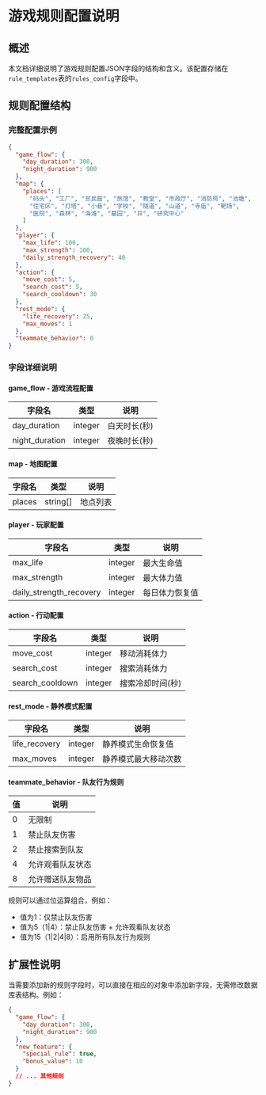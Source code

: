 # 游戏规则配置说明

## 概述

本文档详细说明了游戏规则配置JSON字段的结构和含义。该配置存储在`rule_templates`表的`rules_config`字段中。

## 规则配置结构

### 完整配置示例

```json
{
  "game_flow": {
    "day_duration": 300,
    "night_duration": 900
  },
  "map": {
    "places": [
      "码头", "工厂", "贫民窟", "旅馆", "教堂", "市政厅", "消防局", "池塘",
      "住宅区", "灯塔", "小巷", "学校", "隧道", "山道", "寺庙", "靶场",
      "医院", "森林", "海滩", "墓园", "井", "研究中心"
    ]
  },
  "player": {
    "max_life": 100,
    "max_strength": 100,
    "daily_strength_recovery": 40
  },
  "action": {
    "move_cost": 5,
    "search_cost": 5,
    "search_cooldown": 30
  },
  "rest_mode": {
    "life_recovery": 25,
    "max_moves": 1
  },
  "teammate_behavior": 0
}
```

### 字段详细说明

#### game_flow - 游戏流程配置
| 字段名 | 类型 | 说明 |
|--------|------|------|
| day_duration | integer | 白天时长(秒) |
| night_duration | integer | 夜晚时长(秒) |

#### map - 地图配置
| 字段名 | 类型 | 说明 |
|--------|------|------|
| places | string[] | 地点列表 |

#### player - 玩家配置
| 字段名 | 类型 | 说明 |
|--------|------|------|
| max_life | integer | 最大生命值 |
| max_strength | integer | 最大体力值 |
| daily_strength_recovery | integer | 每日体力恢复值 |

#### action - 行动配置
| 字段名 | 类型 | 说明 |
|--------|------|------|
| move_cost | integer | 移动消耗体力 |
| search_cost | integer | 搜索消耗体力 |
| search_cooldown | integer | 搜索冷却时间(秒) |

#### rest_mode - 静养模式配置
| 字段名 | 类型 | 说明 |
|--------|------|------|
| life_recovery | integer | 静养模式生命恢复值 |
| max_moves | integer | 静养模式最大移动次数 |

#### teammate_behavior - 队友行为规则
| 值 | 说明 |
|----|------|
| 0 | 无限制 |
| 1 | 禁止队友伤害 |
| 2 | 禁止搜索到队友 |
| 4 | 允许观看队友状态 |
| 8 | 允许赠送队友物品 |

规则可以通过位运算组合，例如：
- 值为1：仅禁止队友伤害
- 值为5（1|4）：禁止队友伤害 + 允许观看队友状态
- 值为15（1|2|4|8）：启用所有队友行为规则

## 扩展性说明

当需要添加新的规则字段时，可以直接在相应的对象中添加新字段，无需修改数据库表结构。例如：

```json
{
  "game_flow": {
    "day_duration": 300,
    "night_duration": 900
  },
  "new_feature": {
    "special_rule": true,
    "bonus_value": 10
  }
  // ... 其他规则
}
```